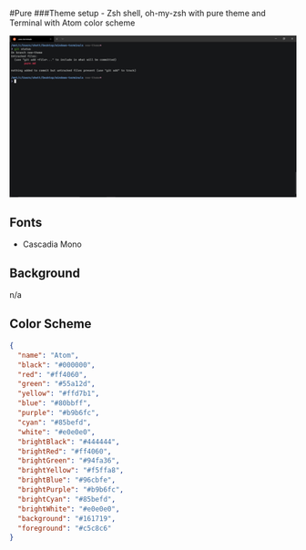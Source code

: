#Pure
###Theme setup - Zsh shell, oh-my-zsh with pure theme and Terminal with Atom color scheme

![Pure](images/pure-2.png)

## Fonts

- Cascadia Mono

## Background

n/a

## Color Scheme

```json
{
  "name": "Atom",
  "black": "#000000",
  "red": "#ff4060",
  "green": "#55a12d",
  "yellow": "#ffd7b1",
  "blue": "#80bbff",
  "purple": "#b9b6fc",
  "cyan": "#85befd",
  "white": "#e0e0e0",
  "brightBlack": "#444444",
  "brightRed": "#ff4060",
  "brightGreen": "#94fa36",
  "brightYellow": "#f5ffa8",
  "brightBlue": "#96cbfe",
  "brightPurple": "#b9b6fc",
  "brightCyan": "#85befd",
  "brightWhite": "#e0e0e0",
  "background": "#161719",
  "foreground": "#c5c8c6"
}
```
